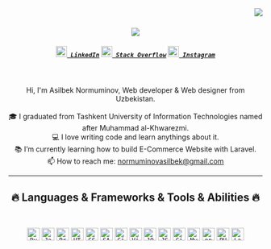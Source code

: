 <img align="right" src="https://visitor-badge.laobi.icu/badge?page_id=zumrudu-anka.zumrudu-anka">

<h1 align="center">
  <a href="https://git.io/typing-svg">
    <img src="https://readme-typing-svg.herokuapp.com/?lines=Hello,+There!+👋;This+is+Asilbek+Normuminov....;Nice+to+meet+you!&center=true&size=30">
  </a>
</h1>

<h5 align="center">
  <code><a href="https://www.linkedin.com/in/asilbek-normuminov-4568711b8/" title="LinkedIn Profile"><img width="22" src="images/linkedin.svg"> LinkedIn</a></code>
  <code><a href="https://stackoverflow.com/users/13007579/asilbek-normuminov" title="Stack Overflow Profile"><img width="22" src="images/stackoverflow.svg"> Stack Overflow</a></code>
  <code><a href="https://www.instagram.com/asilbek.nv/" title="Instagram Profile"><img width="22" src="images/instagram.svg"> Instagram</a></code>
</h5>
<br>
<p align="center">
  Hi, I'm Asilbek Normuminov, Web developer & Web designer from Uzbekistan.
  <br>
  <br>
  🎓 I graduated from Tashkent University of Information Technologies named after Muhammad al-Khwarezmi.
  <br>
  💻 I love writing code and learn anythings about it.
  <br>
  📚 I’m currently learning how to build E-Commerce Website with Laravel.
  <br>
  📫 How to reach me: <a href="mailto: normuminovasilbek@gmail.com">normuminovasilbek@gmail.com</a>
</p>

<hr>
<h2 align="center">🔥 Languages & Frameworks & Tools & Abilities 🔥</h2>
<br>
<p align="center">
  <code><img title="Python" height="25" src="images/python-original.svg"></code>
  <code><img title="Javascript" height="25" src="images/javascript.svg"></code>
  <code><img title="Problem Solving" height="25" src="images/problemSolving.png"></code>
  <code><img title="HTML5" height="25" src="images/html5.svg"></code>
  <code><img title="CSS" height="25" src="images/css.svg"></code>
  <code><img title="SASS" height="25" src="images/sass.svg"></code>
  <code><img title="Git" height="25" src="images/git-original.svg"></code>
  <code><img title="Visual Studio Code" height="25" src="images/vscode.png"></code>
  <code><img title="JQuery" height="25" src="images/jquery-original.svg"></code>
  <code><img title="JSON" height="25" src="images/json.svg"></code>
  <code><img title="GitHub" height="25" src="images/github.svg"></code>
  <code><img title="MySQL" height="25" src="images/mysql.svg"></code>
  <code><img title="npm" height="25" src="images/npm.svg"></code>
  <code><img title="PHP" height="25" src="images/php.svg"></code>
  <code><img title="Laravel" height="25" src="images/laravel.svg"></code>
</p>
